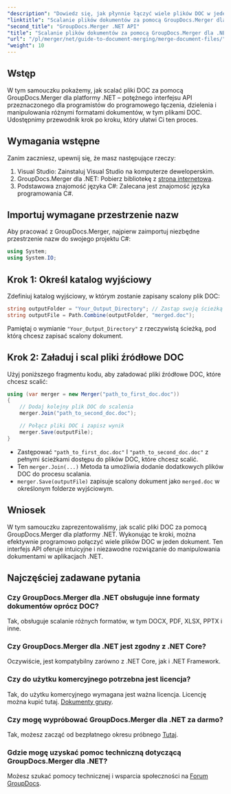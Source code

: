 ```yaml
---
"description": "Dowiedz się, jak płynnie łączyć wiele plików DOC w jeden dokument za pomocą GroupDocs.Merger dla .NET. Ten kompleksowy samouczek przedstawia przejrzyste, krok po kroku podejście, obejmujące wymagania wstępne, fragmenty kodu i odpowiedzi na często zadawane pytania."
"linktitle": "Scalanie plików dokumentów za pomocą GroupDocs.Merger dla .NET"
"second_title": "GroupDocs.Merger .NET API"
"title": "Scalanie plików dokumentów za pomocą GroupDocs.Merger dla .NET"
"url": "/pl/merger/net/guide-to-document-merging/merge-document-files/"
"weight": 10
---
```


## Wstęp

W tym samouczku pokażemy, jak scalać pliki DOC za pomocą GroupDocs.Merger dla platformy .NET – potężnego interfejsu API przeznaczonego dla programistów do programowego łączenia, dzielenia i manipulowania różnymi formatami dokumentów, w tym plikami DOC. Udostępnimy przewodnik krok po kroku, który ułatwi Ci ten proces.

## Wymagania wstępne

Zanim zaczniesz, upewnij się, że masz następujące rzeczy:

1. Visual Studio: Zainstaluj Visual Studio na komputerze deweloperskim.
2. GroupDocs.Merger dla .NET: Pobierz bibliotekę z [strona internetowa](https://releases.groupdocs.com/merger/net/).
3. Podstawowa znajomość języka C#: Zalecana jest znajomość języka programowania C#.

## Importuj wymagane przestrzenie nazw

Aby pracować z GroupDocs.Merger, najpierw zaimportuj niezbędne przestrzenie nazw do swojego projektu C#:

```csharp
using System;
using System.IO;
```

## Krok 1: Określ katalog wyjściowy

Zdefiniuj katalog wyjściowy, w którym zostanie zapisany scalony plik DOC:

```csharp
string outputFolder = "Your_Output_Directory"; // Zastąp swoją ścieżką
string outputFile = Path.Combine(outputFolder, "merged.doc");
```

Pamiętaj o wymianie `"Your_Output_Directory"` z rzeczywistą ścieżką, pod którą chcesz zapisać scalony dokument.

## Krok 2: Załaduj i scal pliki źródłowe DOC

Użyj poniższego fragmentu kodu, aby załadować pliki źródłowe DOC, które chcesz scalić:

```csharp
using (var merger = new Merger("path_to_first_doc.doc"))
{
    // Dodaj kolejny plik DOC do scalenia
    merger.Join("path_to_second_doc.doc");

    // Połącz pliki DOC i zapisz wynik
    merger.Save(outputFile);
}
```


- Zastępować `"path_to_first_doc.doc"` I `"path_to_second_doc.doc"` z pełnymi ścieżkami dostępu do plików DOC, które chcesz scalić.
- Ten `merger.Join(...)` Metoda ta umożliwia dodanie dodatkowych plików DOC do procesu scalania.
- `merger.Save(outputFile)` zapisuje scalony dokument jako `merged.doc` w określonym folderze wyjściowym.

## Wniosek

W tym samouczku zaprezentowaliśmy, jak scalić pliki DOC za pomocą GroupDocs.Merger dla platformy .NET. Wykonując te kroki, można efektywnie programowo połączyć wiele plików DOC w jeden dokument. Ten interfejs API oferuje intuicyjne i niezawodne rozwiązanie do manipulowania dokumentami w aplikacjach .NET.

## Najczęściej zadawane pytania

### Czy GroupDocs.Merger dla .NET obsługuje inne formaty dokumentów oprócz DOC?

Tak, obsługuje scalanie różnych formatów, w tym DOCX, PDF, XLSX, PPTX i inne.

### Czy GroupDocs.Merger dla .NET jest zgodny z .NET Core?

Oczywiście, jest kompatybilny zarówno z .NET Core, jak i .NET Framework.

### Czy do użytku komercyjnego potrzebna jest licencja?

Tak, do użytku komercyjnego wymagana jest ważna licencja. Licencję można kupić tutaj. [Dokumenty grupy](https://purchase.groupdocs.com/buy).

### Czy mogę wypróbować GroupDocs.Merger dla .NET za darmo?

Tak, możesz zacząć od bezpłatnego okresu próbnego [Tutaj](https://releases.groupdocs.com/).

### Gdzie mogę uzyskać pomoc techniczną dotyczącą GroupDocs.Merger dla .NET?

Możesz szukać pomocy technicznej i wsparcia społeczności na [Forum GroupDocs](https://forum.groupdocs.com/c/merger/32).